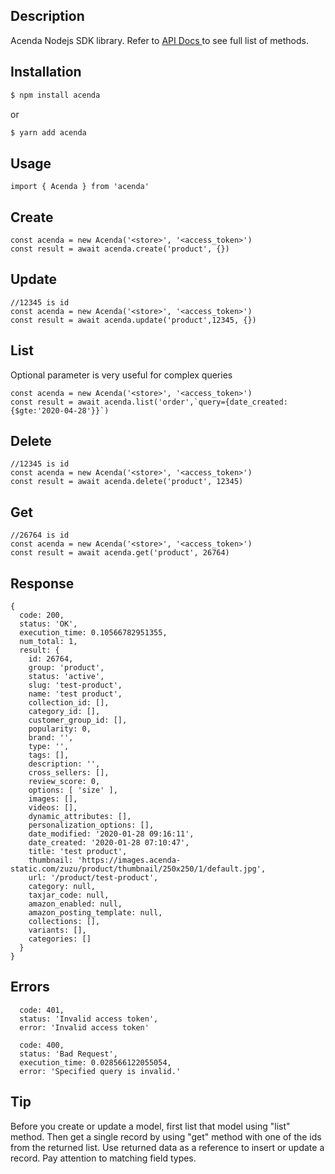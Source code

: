 ## Description

Acenda Nodejs SDK library. Refer to <a href="https://doc.acenda.com"> API Docs </a> to see full list of methods.

## Installation

```bash
$ npm install acenda
```

or

```bash
$ yarn add acenda
```

## Usage

```
import { Acenda } from 'acenda'
```

## Create

```
const acenda = new Acenda('<store>', '<access_token>')
const result = await acenda.create('product', {})
```

## Update

```
//12345 is id
const acenda = new Acenda('<store>', '<access_token>')
const result = await acenda.update('product',12345, {})
```

## List

Optional parameter is very useful for complex queries

```
const acenda = new Acenda('<store>', '<access_token>')
const result = await acenda.list('order',`query={date_created:{$gte:'2020-04-28'}}`)
```

## Delete

```
//12345 is id
const acenda = new Acenda('<store>', '<access_token>')
const result = await acenda.delete('product', 12345)
```

## Get

```
//26764 is id
const acenda = new Acenda('<store>', '<access_token>')
const result = await acenda.get('product', 26764)
```

## Response

```
{
  code: 200,
  status: 'OK',
  execution_time: 0.10566782951355,
  num_total: 1,
  result: {
    id: 26764,
    group: 'product',
    status: 'active',
    slug: 'test-product',
    name: 'test product',
    collection_id: [],
    category_id: [],
    customer_group_id: [],
    popularity: 0,
    brand: '',
    type: '',
    tags: [],
    description: '',
    cross_sellers: [],
    review_score: 0,
    options: [ 'size' ],
    images: [],
    videos: [],
    dynamic_attributes: [],
    personalization_options: [],
    date_modified: '2020-01-28 09:16:11',
    date_created: '2020-01-28 07:10:47',
    title: 'test product',
    thumbnail: 'https://images.acenda-static.com/zuzu/product/thumbnail/250x250/1/default.jpg',
    url: '/product/test-product',
    category: null,
    taxjar_code: null,
    amazon_enabled: null,
    amazon_posting_template: null,
    collections: [],
    variants: [],
    categories: []
  }
}
```

## Errors

```
  code: 401,
  status: 'Invalid access token',
  error: 'Invalid access token'
```

```
  code: 400,
  status: 'Bad Request',
  execution_time: 0.028566122055054,
  error: 'Specified query is invalid.'
```

## Tip

Before you create or update a model, first list that model using "list" method. Then get a single record by using "get" method with one of the ids from the returned list. Use returned data as a reference to insert or update a record. Pay attention to matching field types.
